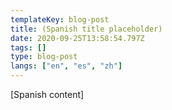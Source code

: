 ```yaml
---
templateKey: blog-post
title: (Spanish title placeholder)
date: 2020-09-25T13:58:54.797Z
tags: []
type: blog-post
langs: ["en", "es", "zh"]
---
```


[Spanish content]
